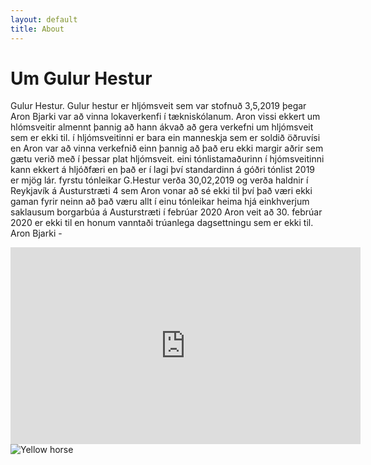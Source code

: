 ```yaml
---
layout: default
title: About
---
```

<div class="header">
 <h1>Um Gulur Hestur</h1>
</div>

<p class="outl">Gulur Hestur.
Gulur hestur er hljómsveit sem var stofnuð 3,5,2019 þegar Aron Bjarki var að vinna lokaverkenfi í tækniskólanum. 
Aron vissi ekkert um hlómsveitir almennt þannig að hann ákvað að gera verkefni um hljómsveit sem er ekki til.
í hljómsveitinni er bara ein manneskja sem er soldið öðruvísi en Aron var að vinna verkefnið einn þannig að
það eru ekki margir aðrir sem gætu verið með í þessar plat hljómsveit. eini tónlistamaðurinn í hjómsveitinni
kann ekkert á hljóðfæri en það er í lagi því standardinn á góðri tónlist 2019 er mjög lár.
fyrstu tónleikar G.Hestur verða 30,02,2019
og verða haldnir í Reykjavík á Austurstræti 4
sem Aron vonar að sé ekki til því það væri ekki gaman fyrir neinn að það væru allt í einu
tónleikar heima hjá einkhverjum saklausum borgarbúa á Austurstræti í febrúar 2020
Aron veit að 30. febrúar 2020 er ekki til en honum vanntaði trúanlega dagsettningu sem er ekki til.
Aron Bjarki -</p>
<div>
<iframe width="560" height="315" src="https://www.youtube.com/embed/dQw4w9WgXcQ" frameborder="0" allow="accelerometer; autoplay; encrypted-media; gyroscope; picture-in-picture" allowfullscreen></iframe>
</div>
<img src="https://i.pinimg.com/originals/aa/82/23/aa822306175a84c9c5e53df0a370ce15.jpg" alt="Yellow horse">